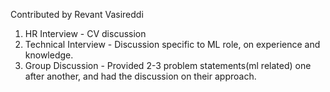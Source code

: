 Contributed by Revant Vasireddi

1. HR Interview - CV discussion
2. Technical Interview - Discussion specific to ML role, on experience and knowledge.
3. Group Discussion - Provided 2-3 problem statements(ml related) one after another, and had the discussion on their approach.
